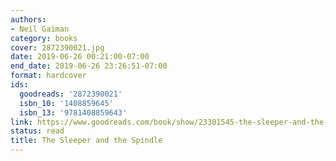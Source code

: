 ```yaml
---
authors:
- Neil Gaiman
category: books
cover: 2872390021.jpg
date: 2019-06-26 00:21:00-07:00
end_date: 2019-06-26 23:26:51-07:00
format: hardcover
ids:
  goodreads: '2872390021'
  isbn_10: '1408859645'
  isbn_13: '9781408859643'
link: https://www.goodreads.com/book/show/23301545-the-sleeper-and-the-spindle
status: read
title: The Sleeper and the Spindle
---
```

